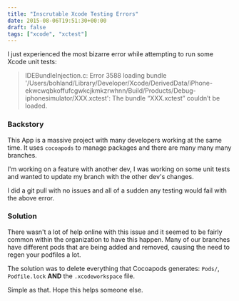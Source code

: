 ```yaml
---
title: "Inscrutable Xcode Testing Errors"
date: 2015-08-06T19:51:30+00:00
draft: false
tags: ["xcode", "xctest"]
---
```


I just experienced the most bizarre error while attempting to run some Xcode unit tests:

>IDEBundleInjection.c: Error 3588 loading bundle '/Users/bohland/Library/Developer/Xcode/DerivedData/iPhone-ekwcwqbkoffufcgwkcjkmkzrwhnn/Build/Products/Debug-iphonesimulator/XXX.xctest': The bundle “XXX.xctest” couldn’t be loaded.
    
### Backstory

This App is a massive project with many developers working at the same time. It uses `cocoapods` to manage packages and there are many many many branches.

I'm working on a feature with another dev, I was working on some unit tests and wanted to update my  branch with the other dev's changes.

I did a git pull with no issues and all of a sudden any testing would fail with the above error.

### Solution

There wasn't a lot of help online with this issue and it seemed to be fairly common within the organization to have this happen. Many of our branches have different pods that are being added and removed, causing the need to regen your podfiles a lot.

The solution was to delete everything that Cocoapods generates: `Pods/`, `Podfile.lock` **AND** the `.xcodeworkspace` file.

Simple as that. Hope this helps someone else.